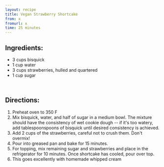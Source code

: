 ```yaml
---
layout: recipe
title: Vegan Strawberry Shortcake
from: x
fromurl: x
time: 25 minutes
---
```


Ingredients:
------------

* 3 cups bisquick
* 1 cup water
* 3 cups strawberries, hulled and quartered
* 1 cup sugar

<br>

Directions:
-----------

1. Preheat oven to 350 F
2. Mix bisquick, water, and half of sugar in a medium bowl. The mixture 
   should have the consistency of wet cookie dough -- if it's too watery, 
   add tablespoonspoons of bisquick until desired consistency is achieved.
3. Add 2 cups of the strawberries, careful not to crush them. Don't overmix!
4. Pour into greased pan and bake for 15 minutes.
5. For topping, mix remaining sugar and strawberries and place in the refrigerator
   for 10 minutes.  Once shortcake has cooled, pour over top.
6. This goes excellently with homemade whipped cream

